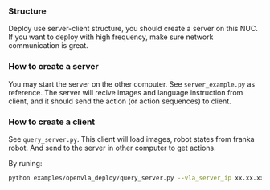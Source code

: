 ### Structure

Deploy use server-client structure, you should create a server on this NUC. If you want to deploy with high frequency, make sure network communication is great.

### How to create a server

You may start the server on the other computer. See `server_example.py` as reference. 
The server will recive images and language instruction from client, and it should send the action (or action sequences) to client.

### How to create a client

See `query_server.py`. This client will load images, robot states from franka robot. And send to the server in other computer to get actions.

By runing:

```bash
python examples/openvla_deploy/query_server.py --vla_server_ip xx.xx.xx.xx
```